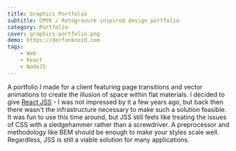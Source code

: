 ```yaml
---
title: Graphics Portfolio
subtitle: CMYK / Rotogravure inspired design portfolio
category: Portfolio
cover: graphics-portfolio.png
demo: https://derfunknoid.com
tags:
    - Web
    - React
    - NodeJS
---
```


A portfolio I made for a client featuring page transitions and vector animations to create the illusion of space within flat materials. I decided to give [React JSS](http://cssinjs.org/react-jss/?v=v8.6.1) - I was not  impressed by it a few years ago, but back then there wasn't the infrastructure necessary to make such a solution feasible. It was fun to use this time around, but JSS still feels like treating the issues of CSS with a sledgehammer rather than a screwdriver. A preprocessor and methodology like BEM should be enough to make your styles scale well. Regardless, JSS is still a viable solution for many applications.